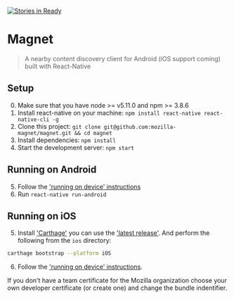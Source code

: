[![Stories in Ready](https://badge.waffle.io/mozilla-magnet/magnet.png?label=ready&title=Ready)](https://waffle.io/mozilla-magnet/magnet)
# Magnet

> A nearby content discovery client for Android (iOS support coming) built with React-Native

## Setup

0. Make sure that you have node >= v5.11.0 and npm >= 3.8.6
1. Install react-native on your machine: `npm install react-native react-native-cli -g`
2. Clone this project: `git clone git@github.com:mozilla-magnet/magnet.git && cd magnet`
3. Install dependencies: `npm install`
4. Start the development server: `npm start`

## Running on Android

5. Follow the ['running on device' instructions](https://facebook.github.io/react-native/docs/running-on-device-android.html#running-on-device)
6. Run `react-native run-android`

## Running on iOS

5. Install ['Carthage'](https://github.com/Carthage/Carthage) you can use the ['latest release'](https://github.com/Carthage/Carthage/releases). And perform the following from the `ios` directory:
```bash
carthage bootstrap --platform iOS
```

6. Follow the ['running on device' instructions](https://facebook.github.io/react-native/docs/running-on-device-ios.html#content).

If you don't have a team certificate for the Mozilla organization choose your own developer certificate (or create one) and change the bundle indentifier.
